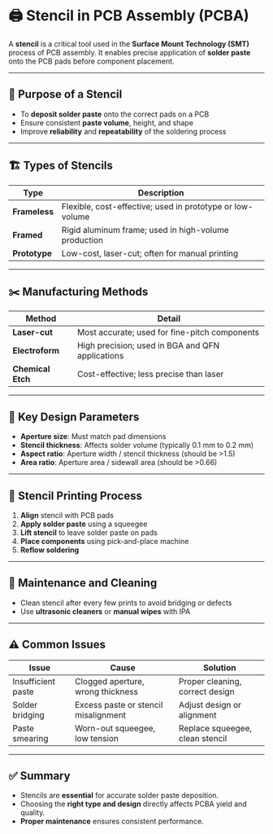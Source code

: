 # 🖨️ Stencil in PCB Assembly (PCBA)

A **stencil** is a critical tool used in the **Surface Mount Technology (SMT)** process of PCB assembly. It enables precise application of **solder paste** onto the PCB pads before component placement.

---

## 🧾 Purpose of a Stencil

- To **deposit solder paste** onto the correct pads on a PCB
- Ensure consistent **paste volume**, height, and shape
- Improve **reliability** and **repeatability** of the soldering process

---

## 🏗️ Types of Stencils

| Type               | Description                                                  |
|--------------------|--------------------------------------------------------------|
| **Frameless**      | Flexible, cost-effective; used in prototype or low-volume    |
| **Framed**         | Rigid aluminum frame; used in high-volume production         |
| **Prototype**      | Low-cost, laser-cut; often for manual printing               |

---

## ✂️ Manufacturing Methods

| Method         | Detail                                                |
|----------------|-------------------------------------------------------|
| **Laser-cut**  | Most accurate; used for fine-pitch components         |
| **Electroform**| High precision; used in BGA and QFN applications      |
| **Chemical Etch** | Cost-effective; less precise than laser             |

---

## 📐 Key Design Parameters

- **Aperture size**: Must match pad dimensions
- **Stencil thickness**: Affects solder volume (typically 0.1 mm to 0.2 mm)
- **Aspect ratio**: Aperture width / stencil thickness (should be >1.5)
- **Area ratio**: Aperture area / sidewall area (should be >0.66)

---

## 🔧 Stencil Printing Process

1. **Align** stencil with PCB pads
2. **Apply solder paste** using a squeegee
3. **Lift stencil** to leave solder paste on pads
4. **Place components** using pick-and-place machine
5. **Reflow soldering**

---

## 🧼 Maintenance and Cleaning

- Clean stencil after every few prints to avoid bridging or defects
- Use **ultrasonic cleaners** or **manual wipes** with IPA

---

## ⚠️ Common Issues

| Issue               | Cause                               | Solution                          |
|---------------------|--------------------------------------|-----------------------------------|
| Insufficient paste  | Clogged aperture, wrong thickness    | Proper cleaning, correct design   |
| Solder bridging     | Excess paste or stencil misalignment | Adjust design or alignment        |
| Paste smearing      | Worn-out squeegee, low tension       | Replace squeegee, clean stencil   |

---

## ✅ Summary

- Stencils are **essential** for accurate solder paste deposition.
- Choosing the **right type and design** directly affects PCBA yield and quality.
- **Proper maintenance** ensures consistent performance.

